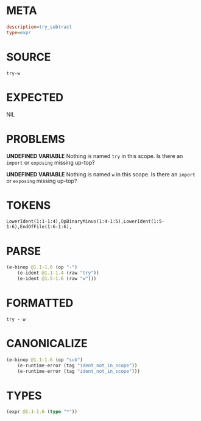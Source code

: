 # META
~~~ini
description=try_subtract
type=expr
~~~
# SOURCE
~~~roc
try-w
~~~
# EXPECTED
NIL
# PROBLEMS
**UNDEFINED VARIABLE**
Nothing is named `try` in this scope.
Is there an `import` or `exposing` missing up-top?

**UNDEFINED VARIABLE**
Nothing is named `w` in this scope.
Is there an `import` or `exposing` missing up-top?

# TOKENS
~~~zig
LowerIdent(1:1-1:4),OpBinaryMinus(1:4-1:5),LowerIdent(1:5-1:6),EndOfFile(1:6-1:6),
~~~
# PARSE
~~~clojure
(e-binop @1.1-1.6 (op "-")
	(e-ident @1.1-1.4 (raw "try"))
	(e-ident @1.5-1.6 (raw "w")))
~~~
# FORMATTED
~~~roc
try - w
~~~
# CANONICALIZE
~~~clojure
(e-binop @1.1-1.6 (op "sub")
	(e-runtime-error (tag "ident_not_in_scope"))
	(e-runtime-error (tag "ident_not_in_scope")))
~~~
# TYPES
~~~clojure
(expr @1.1-1.6 (type "*"))
~~~
